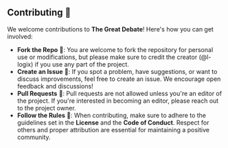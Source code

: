 ## Contributing 🤝

We welcome contributions to **The Great Debate**! Here's how you can get involved:

- **Fork the Repo** 🍴: You are welcome to fork the repository for personal use or modifications, but please make sure to credit the creator (@l-logix) if you use any part of the project.
- **Create an Issue** 📝: If you spot a problem, have suggestions, or want to discuss improvements, feel free to create an issue. We encourage open feedback and discussions!
- **Pull Requests** 🚫: Pull requests are not allowed unless you're an editor of the project. If you're interested in becoming an editor, please reach out to the project owner.
- **Follow the Rules** 📜: When contributing, make sure to adhere to the guidelines set in the **License** and the **Code of Conduct**. Respect for others and proper attribution are essential for maintaining a positive community.
